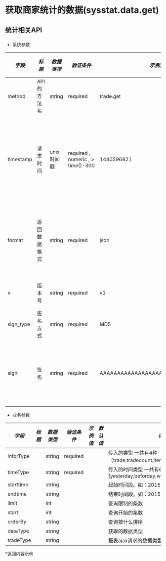 # 获取商家统计的数据(sysstat.data.get)

## 统计相关API

### 

* 系统参数

| *字段* | *标题* | *数据类型* | *验证条件* | *示例值* | *默认值* | *详细说明* |
| ------------- | ------------- | ------------- | ------------- | ------------- | ------------- | ------------- |
| method | API的方法名 | string | required | trade.get | null | 标识请求的是哪个API |
| timestamp | 请求时间 | unix时间戳 | required , numeric , > time()-300 | 1440596821 | null | 标识API请求的发起时间，如果超时300秒则拒绝请求 |
| format | 返回数据格式 | string | required | json | json | 返回数据是json格式的，目前只支持json |
| v | 版本号 | string | required | v1 | null | 标识该接口的版本 |
| sign_type | 签名方式 | string | required | MD5 | null | 标识签名算法 |
| sign | 签名 | string | required | AAAAAAAAAAAAAAAAAAAAAAAAAAAAAAAAA | null | 数据签名，32位长度16进制数字 |


* 业务参数

| *字段* | *标题* | *数据类型* | *验证条件* | *示例值* | *默认值* | *详细说明* |
| ------------- | ------------- | ------------- | ------------- | ------------- | ------------- | ------------- |
| inforType |  | string | required |  |  | 传入的类型 一共有4种（trade,tradecount,item,itemcount） |
| timeType |  | string | required |  |  | 传入的时间类型 一共有6种(yesterday,beforday,week,month,selecttime,select) |
| starttime |  | string |  |  |  | 起始时间段。如：2015/05/15-2015/05/15 |
| endtime |  | string |  |  |  | 结束时间段。如：2015/05/03-2015/05/03 |
| limit |  | int |  |  |  | 查询限制的条数 |
| start |  | int |  |  |  | 查询开始的条数 |
| orderBy |  | string |  |  |  | 查询按什么排序 |
| dataType |  | string |  |  |  | 获取的数据类型 |
| tradeType |  | string |  |  |  | 报表ajax请求的数据类型 |


*返回内容示例

```



```

